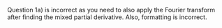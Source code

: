 Question 1a) is incorrect as you need to also apply the Fourier transform after finding the mixed partial derivative.  Also, formatting is incorrect.
